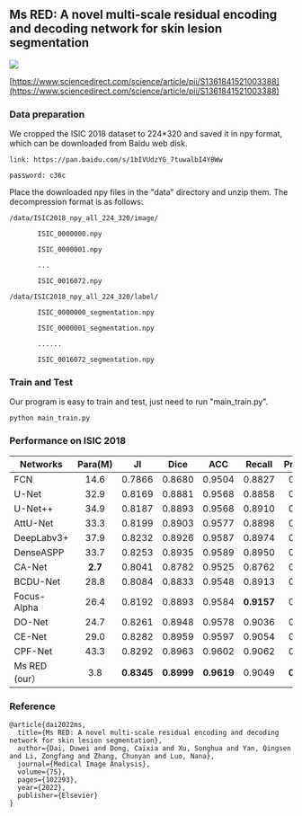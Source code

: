 ## Ms RED: A novel multi-scale residual encoding and decoding network for skin lesion segmentation  

![](D:\github\images\network.jpg)

[https://www.sciencedirect.com/science/article/pii/S1361841521003388](https://www.sciencedirect.com/science/article/pii/S1361841521003388)

### Data preparation

We cropped the ISIC 2018 dataset to 224*320 and saved it in npy format,  which can be downloaded from Baidu web disk. 

```
link: https://pan.baidu.com/s/1bIVUdzYG_7tuwalbI4Y8Ww

password: c36c
```

Place the downloaded npy files in the "data" directory and unzip them. The decompression format is as follows:

```
/data/ISIC2018_npy_all_224_320/image/

​		ISIC_0000000.npy

​		ISIC_0000001.npy

​		...

​		ISIC_0016072.npy

/data/ISIC2018_npy_all_224_320/label/

​		ISIC_0000000_segmentation.npy

​		ISIC_0000001_segmentation.npy

​		......

​		ISIC_0016072_segmentation.npy
```

### Train and Test

Our program is easy to train and test,  just need to run "main_train.py". 

```
python main_train.py
```

### Performance on ISIC 2018

| Networks      | Para(M) |     JI     |    Dice    |    ACC     |   Recall   | Precision  |
| ------------- | :-----: | :--------: | :--------: | :--------: | :--------: | :--------: |
| FCN           |  14.6   |   0.7866   |   0.8680   |   0.9504   |   0.8827   |   0.8784   |
| U-Net         |  32.9   |   0.8169   |   0.8881   |   0.9568   |   0.8858   |   0.9131   |
| U-Net++       |  34.9   |   0.8187   |   0.8893   |   0.9568   |   0.8910   |   0.9098   |
| AttU-Net      |  33.3   |   0.8199   |   0.8903   |   0.9577   |   0.8898   |   0.9126   |
| DeepLabv3+    |  37.9   |   0.8232   |   0.8926   |   0.9587   |   0.8974   |   0.9087   |
| DenseASPP     |  33.7   |   0.8253   |   0.8935   |   0.9589   |   0.8950   |   0.9138   |
| CA-Net        | **2.7** |   0.8041   |   0.8782   |   0.9525   |   0.8762   |   0.9072   |
| BCDU-Net      |  28.8   |   0.8084   |   0.8833   |   0.9548   |   0.8913   |   0.8968   |
| Focus-Alpha   |  26.4   |   0.8192   |   0.8893   |   0.9584   | **0.9157** |   0.8860   |
| DO-Net        |  24.7   |   0.8261   |   0.8948   |   0.9578   |   0.9036   |   0.9059   |
| CE-Net        |  29.0   |   0.8282   |   0.8959   |   0.9597   |   0.9054   |   0.9067   |
| CPF-Net       |  43.3   |   0.8292   |   0.8963   |   0.9602   |   0.9062   |   0.9071   |
| Ms RED (our） |   3.8   | **0.8345** | **0.8999** | **0.9619** |   0.9049   | **0.9147** |

### Reference

```
@article{dai2022ms,
  title={Ms RED: A novel multi-scale residual encoding and decoding network for skin lesion segmentation},
  author={Dai, Duwei and Dong, Caixia and Xu, Songhua and Yan, Qingsen and Li, Zongfang and Zhang, Chunyan and Luo, Nana},
  journal={Medical Image Analysis},
  volume={75},
  pages={102293},
  year={2022},
  publisher={Elsevier}
}
```

